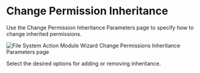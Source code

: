 # Change Permission Inheritance

Use the Change Permission Inheritance Parameters page to specify how to change inherited permissions.

![File System Action Module Wizard Change Permissions Inheritance Parameters page](/img/product_docs/accessanalyzer/enterpriseauditor/admin/action/filesystem/parameters/changepermissionsinheritance.webp)

Select the desired options for adding or removing inheritance.
